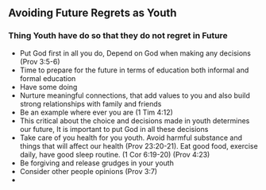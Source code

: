 ## Avoiding Future Regrets as Youth
### Thing Youth have do so that they do not regret in Future 
- Put God first in all you do, Depend on God when making any decisions (Prov 3:5-6)
- Time to prepare for the future in terms of education both informal and formal education 
- Have some doing 
- Nurture meaningful connections, that add values to you and also build strong relationships with family and friends 
- Be an example where ever you are (1 Tim 4:12)
- This critical about the choice and decisions made in youth determines our future, It is important to put God in all these decisions 
- Take care of you health for you youth. Avoid harmful substance and things that will affect our health (Prov 23:20-21). Eat good food, exercise daily, have good sleep routine. (1 Cor 6:19-20) (Prov 4:23)
- Be forgiving and release grudges in your youth 
- Consider other people opinions (Prov 3:7)
- 